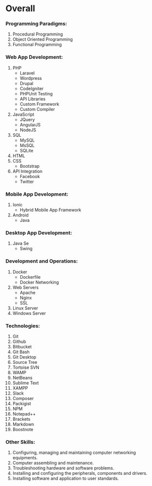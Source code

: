
# Overall

### Programming Paradigms:
1. Procedural Programming
2. Object Oriented Programming
3. Functional Programming

### Web App Development:
1. PHP
    * Laravel
    * Wordpress
    * Drupal
    * CodeIgniter
    * PHPUnit Testing
    * API Libraries
    * Custom Framework
    * Custom Compiler
2. JavaScript
    * JQuery
    * AngularJS
    * NodeJS
3. SQL
    * MySQL
    * MsSQL
    * SQLite
4. HTML
5. CSS
    * Bootstrap
6. API Integration
    * Facebook
    * Twitter

### Mobile App Development:
1. Ionic
    * Hybrid Mobile App Framework
2. Android
    * Java

### Desktop App Development:
1. Java Se
    * Swing

### Development and Operations:
1. Docker
    * Dockerfile
    * Docker Networking
2. Web Servers
    * Apache
    * Nginx
    * SSL
3. Linux Server
4. Windows Server

### Technologies:
1. Git
2. Github
3. Bitbucket
4. Git Bash
5. Git Desktop
6. Source Tree
7. Tortoise SVN
8. WAMP
9. NetBeans
10. Sublime Text
11. XAMPP
12. Slack
13. Composer
14. Packigist
15. NPM
16. Notepad++ 
17. Brackets
18. Markdown
19. Boostnote

### Other Skills:
1. Configuring, managing and maintaining computer networking equipments.
2. Computer assembling and maintenance.
3. Troubleshooting hardware and software problems.
4. Installing and configuring the peripherals, components and drivers.
5. Installing software and application to user standards.
